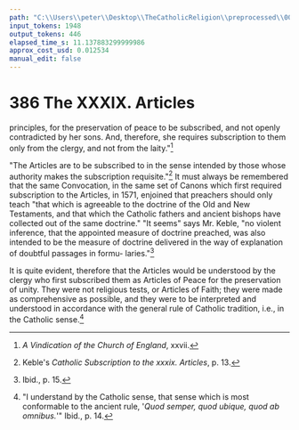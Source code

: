 ```yaml
---
path: "C:\\Users\\peter\\Desktop\\TheCatholicReligion\\preprocessed\\00407.jpg"
input_tokens: 1948
output_tokens: 446
elapsed_time_s: 11.137883299999986
approx_cost_usd: 0.012534
manual_edit: false
---
```

# 386 The XXXIX. Articles

principles, for the preservation of peace to be
subscribed, and not openly contradicted by her
sons. And, therefore, she requires subscription
to them only from the clergy, and not from the
laity."[^1]

"The Articles are to be subscribed to in the
sense intended by those whose authority makes
the subscription requisite."[^2] It must always
be remembered that the same Convocation, in
the same set of Canons which first required
subscription to the Articles, in 1571, enjoined
that preachers should only teach "that which
is agreeable to the doctrine of the Old and New
Testaments, and that which the Catholic fathers
and ancient bishops have collected out of the
same doctrine." "It seems" says Mr. Keble,
"no violent inference, that the appointed measure
of doctrine preached, was also intended to be
the measure of doctrine delivered in the way
of explanation of doubtful passages in formu-
laries."[^3]

It is quite evident, therefore that the Articles
would be understood by the clergy who first
subscribed them as Articles of Peace for the
preservation of unity. They were not religious
tests, or Articles of Faith; they were made as
comprehensive as possible, and they were to be
interpreted and understood in accordance with
the general rule of Catholic tradition, i.e., in the
Catholic sense.[^4]

[^1]: *A Vindication of the Church of England*, xxvii.
[^2]: Keble's *Catholic Subscription to the xxxix. Articles*,
p. 13.
[^3]: Ibid., p. 15.
[^4]: "I understand by the Catholic sense, that sense which
is most conformable to the ancient rule, '*Quod semper, quod
ubique, quod ab omnibus.*'" Ibid., p. 14.